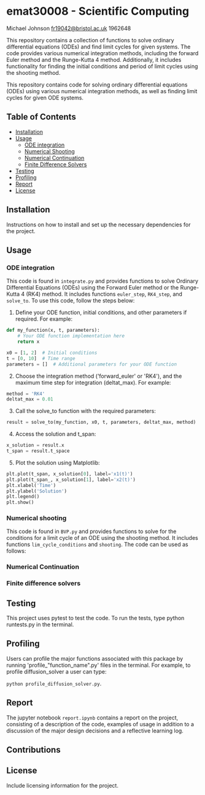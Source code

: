 # emat30008 - Scientific Computing

Michael Johnson
fr19042@bristol.ac.uk
1962648

This repository contains a collection of functions to solve ordinary differential equations (ODEs) and find limit cycles for given systems. The code provides various numerical integration methods, including the forward Euler method and the Runge-Kutta 4 method. Additionally, it includes functionality for finding the initial conditions and period of limit cycles using the shooting method.

This repository contains code for solving ordinary differential equations (ODEs) using various numerical integration methods, as well as finding limit cycles for given ODE systems.

## Table of Contents

- [Installation](#installation)
- [Usage](#usage)
  - [ODE integration](#ode-integration)
  - [Numerical Shooting](#numerical-shooting)
  - [Numerical Continuation](#numerical-continuation)
  - [Finite Difference Solvers](#finite-difference-solvers)
- [Testing](#testing)
- [Profiling](#profiling)
- [Report](#report)
- [License](#license)

## Installation

Instructions on how to install and set up the necessary dependencies for the project.

## Usage

### ODE integration

This code is found in `integrate.py` and provides functions to solve Ordinary Differential Equations (ODEs) using the Forward Euler method or the Runge-Kutta 4 (RK4) method. It includes functions `euler_step`, `RK4_step`, and `solve_to`. To use this code, follow the steps below:

1) Define your ODE function, initial conditions, and other parameters if required. For example:

```python
def my_function(x, t, parameters):
    # Your ODE function implementation here
    return x

x0 = [1, 2]  # Initial conditions
t = [0, 10]  # Time range
parameters = []  # Additional parameters for your ODE function
```

2) Choose the integration method ('forward_euler' or 'RK4'), and the maximum time step for integration (deltat_max). For example:

```python
method = 'RK4'
deltat_max = 0.01
```

3) Call the solve_to function with the required parameters:

```python
result = solve_to(my_function, x0, t, parameters, deltat_max, method)
```

4) Access the solution and t_span: 

```python
x_solution = result.x
t_span = result.t_space
```

5) Plot the solution using Matplotlib:

```python
plt.plot(t_span, x_solution[0], label='x1(t)')
plt.plot(t_span_, x_solution[1], label='x2(t)')
plt.xlabel('Time')
plt.ylabel('Solution')
plt.legend()
plt.show()
```

### Numerical shooting

This code is found in `BVP.py` and provides functions to solve for the conditions for a limit cycle of an ODE using the shooting method. It includes functions `lim_cycle_conditions` and `shooting`. The code can be used as follows:



### Numerical Continuation

### Finite difference solvers

## Testing

This project uses pytest to test the code. To run the tests, type python runtests.py in the terminal.

## Profiling

Users can profile the major functions associated with this package by running 'profile_"function_name".py' files in the terminal. For example, to profile diffusion_solver a user can type:

`python profile_diffusion_solver.py`.

## Report

The jupyter notebook `report.ipynb` contains a report on the project, consisting of a description of the code, examples of usage in addition to a discussion of the major design decisions and a reflective learning log.

## Contributions

## License

Include licensing information for the project.